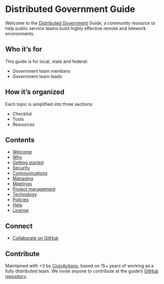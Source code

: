 # Distributed Government Guide

Welcome to the [Distributed Government](https://distributedgov.org) Guide, a community resource to help public service teams build highly effective remote and telework environments.

## Who it’s for

This guide is for local, state and federal:

* Government team members
* Government team leads

## How it’s organized

Each topic is simplified into three sections:

* Checklist
* Tools
* Resources

## Contents

* [Welcome](README.md)
* [Why](why.md)
* [Getting started](getting-started.md)
* [Security](security.md)
* [Communications](communications.md)
* [Managing](managing.md)
* [Meetings](meetings.md)
* [Project management](project-management.md)
* [Technology](technology.md)
* [Policies](policies.md)
* [Help](help.md)
* [License](license-info.md)

## Connect

* [Collaborate on GitHub](https://github.com/distributedgov/guide)

## Contribute

Maintained with <3 by [CivicActions](https://civicactions.com/), based on 15+ years of working as a fully distributed team. We invite anyone to contribute at the guide’s [GitHub repository](https://github.com/distributedgov/guide).
